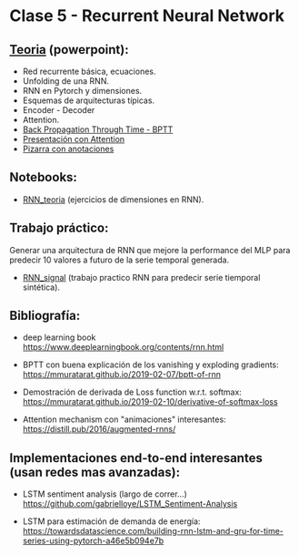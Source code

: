 # Clase 5 - Recurrent Neural Network

## [Teoria](teoria/RNN.E2.pptx) (powerpoint):
- Red recurrente básica, ecuaciones.
- Unfolding de una RNN.
- RNN en Pytorch y dimensiones.
- Esquemas de arquitecturas típicas.
- Encoder - Decoder
- Attention.
- [Back Propagation Through Time - BPTT](teoria/BPTT_desarrollo.pdf)
- [Presentación con Attention](teoria/cs224n-2021-lecture07-nmt.pdf)
- [Pizarra con anotaciones](teoria/Pizarra_RNN.pdf)

## Notebooks:
- [RNN_teoria](jupyter_notebooks/RNN_teoria.ipynb) (ejercicios de dimensiones en RNN).


## Trabajo práctico:
Generar una arquitectura de RNN que mejore la performance del MLP para predecir 10 valores a futuro de la serie temporal generada.
- [RNN_signal](ejercicios/README_practica.md) (trabajo practico RNN para predecir serie tiemporal sintética).

## Bibliografía:

- deep learning book
https://www.deeplearningbook.org/contents/rnn.html

- BPTT con buena explicación de los vanishing y exploding gradients:
https://mmuratarat.github.io/2019-02-07/bptt-of-rnn

- Demostración de derivada de Loss function w.r.t. softmax:
https://mmuratarat.github.io/2019-02-10/derivative-of-softmax-loss

- Attention mechanism con "animaciones" interesantes:
https://distill.pub/2016/augmented-rnns/

## Implementaciones end-to-end interesantes (usan redes mas avanzadas):

- LSTM sentiment analysis (largo de correr...)
https://github.com/gabrielloye/LSTM_Sentiment-Analysis

- LSTM para estimación de demanda de energía:
https://towardsdatascience.com/building-rnn-lstm-and-gru-for-time-series-using-pytorch-a46e5b094e7b


